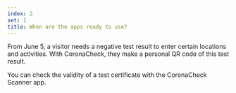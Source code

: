 ```yaml
---
index: 2
set: 1
title: When are the apps ready to use? 
---
```

From June 5, a visitor needs a negative test result to enter certain locations and activities. With CoronaCheck, they make a personal QR code of this test result. 

You can check the validity of a test certificate with the CoronaCheck Scanner app.

